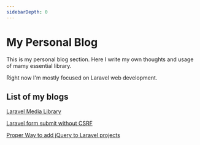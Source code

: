 ```yaml
---
sidebarDepth: 0
---
```


# My Personal Blog

This is my personal blog section. Here I write my own thoughts and usage of mamy essential library.

Right now I'm mostly focused on Laravel web development.

## List of my blogs

[Laravel Media Library](laravel-medialibrary.md)

[Laravel form submit without CSRF](form-submit-without-csrf.md)

[Proper Way to add jQuery to Laravel projects](add-jquery-to-laravel.md)